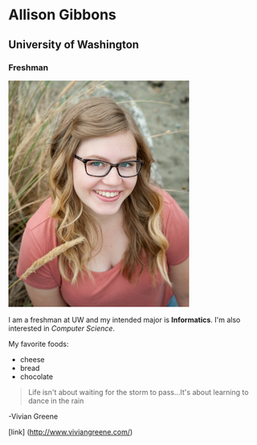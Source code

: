 # Allison Gibbons
## University of Washington
### Freshman

![My image](allison.jpg)

I am a freshman at UW and my intended major is **Informatics**. I'm also interested in *Computer Science*.

My favorite foods:
* cheese
* bread
* chocolate

>Life isn't about waiting for the storm to pass...It's about learning to dance in the rain

-Vivian Greene

[link] (http://www.viviangreene.com/)
